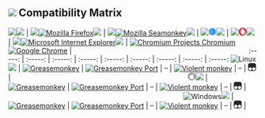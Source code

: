 ## ![](https://raw.githubusercontent.com/Martii/UserScripts/master/res/info16.png) Compatibility Matrix

![](https://raw.githubusercontent.com/Martii/UserScripts/master/res/compatibilityMatrix/clear16.png)![](https://raw.githubusercontent.com/Martii/UserScripts/master/res/compatibilityMatrix/clearhalf16.png) | ![](https://raw.githubusercontent.com/Martii/UserScripts/master/res/compatibilityMatrix/clearhalf16.png)[![Mozilla Firefox](https://raw.githubusercontent.com/Martii/UserScripts/master/res/compatibilityMatrix/firefox16.png "Mozilla Firefox")](https://www.getfirefox.com/)![](https://raw.githubusercontent.com/Martii/UserScripts/master/res/compatibilityMatrix/clearhalf16.png) | ![](https://raw.githubusercontent.com/Martii/UserScripts/master/res/compatibilityMatrix/clearhalf16.png)[![Mozilla Seamonkey](https://raw.githubusercontent.com/Martii/UserScripts/master/res/compatibilityMatrix/seamonkey16.png "Mozilla Seamonkey")](http://www.seamonkey-project.org/)![](https://raw.githubusercontent.com/Martii/UserScripts/master/res/compatibilityMatrix/clearhalf16.png) | ![](https://raw.githubusercontent.com/Martii/UserScripts/master/res/compatibilityMatrix/clearhalf16.png)[![Apple Safari](https://raw.githubusercontent.com/Martii/UserScripts/master/res/compatibilityMatrix/safari16.png "Apple Safari")](http://www.apple.com/safari/)![](https://raw.githubusercontent.com/Martii/UserScripts/master/res/compatibilityMatrix/clearhalf16.png) | ![](https://raw.githubusercontent.com/Martii/UserScripts/master/res/compatibilityMatrix/clearhalf16.png)[![Opera Software Opera](https://raw.githubusercontent.com/Martii/UserScripts/master/res/compatibilityMatrix/opera16.png "Opera Software Opera")](http://www.opera.com/)![](https://raw.githubusercontent.com/Martii/UserScripts/master/res/compatibilityMatrix/clearhalf16.png) | ![](https://raw.githubusercontent.com/Martii/UserScripts/master/res/compatibilityMatrix/clearhalf16.png)[![Microsoft Internet Explorer](https://raw.githubusercontent.com/Martii/UserScripts/master/res/compatibilityMatrix/iexplorer16.png "Microsoft Internet Explorer")](http://www.microsoft.com/windows/internet-explorer/)![](https://raw.githubusercontent.com/Martii/UserScripts/master/res/compatibilityMatrix/clearhalf16.png) | [![Chromium Projects Chromium](https://raw.githubusercontent.com/Martii/UserScripts/master/res/compatibilityMatrix/chromium16.png "Chromium Projects Chromium")](http://dev.chromium.org/chromium-projects)[![Google Chrome](https://raw.githubusercontent.com/Martii/UserScripts/master/res/compatibilityMatrix/chrome16.png "Google Chrome")](http://www.google.com/chrome/) | &emsp;&emsp;&emsp;&emsp;&emsp;&emsp;&emsp;&emsp;&emsp;&emsp;&emsp;&emsp;&emsp;&emsp;&emsp;&emsp;&emsp;&emsp;&emsp;&emsp;&emsp;&emsp;&emsp;&emsp;&emsp;
:-----: | :-----: | :-----: | :-----: | :-----: | :-----: | :-----: | :-----: | :-----:
![Linux](https://raw.githubusercontent.com/Martii/UserScripts/master/res/compatibilityMatrix/linux16.png "Linux")![](https://raw.githubusercontent.com/Martii/UserScripts/master/res/compatibilityMatrix/clearhalf16.png) | [![Greasemonkey](https://raw.githubusercontent.com/Martii/UserScripts/master/res/compatibilityMatrix/greasemonkey16.png "Greasemonkey")](https://addons.mozilla.org/firefox/addon/748) | [![Greasemonkey Port](https://raw.githubusercontent.com/Martii/UserScripts/master/res/compatibilityMatrix/gmport16.png "Greasemonkey Port")](https://sf.net/projects/gmport/files/) | &ndash; | [![Violent monkey](https://raw.githubusercontent.com/Martii/UserScripts/master/res/compatibilityMatrix/violentmonkey16.png "Violent monkey")](http://addons.opera.com/extensions/details/violent-monkey/?hidemessage=1) | &ndash; | [![TamperMonkey](https://raw.githubusercontent.com/Martii/UserScripts/master/res/compatibilityMatrix/tampermonkey16.png "TamperMonkey")](http://chrome.google.com/webstore/detail/dhdgffkkebhmkfjojejmpbldmpobfkfo) | &emsp;&emsp;&emsp;&emsp;&emsp;&emsp;&emsp;&emsp;&emsp;&emsp;&emsp;&emsp;&emsp;&emsp;&emsp;&emsp;&emsp;&emsp;&emsp;&emsp;&emsp;&emsp;&emsp;&emsp;&emsp;
![Macintosh](https://raw.githubusercontent.com/Martii/UserScripts/master/res/compatibilityMatrix/macintosh16.png "Macintosh")![](https://raw.githubusercontent.com/Martii/UserScripts/master/res/compatibilityMatrix/clearhalf16.png) | [![Greasemonkey](https://raw.githubusercontent.com/Martii/UserScripts/master/res/compatibilityMatrix/greasemonkey16.png "Greasemonkey")](https://addons.mozilla.org/firefox/addon/748) | [![Greasemonkey Port](https://raw.githubusercontent.com/Martii/UserScripts/master/res/compatibilityMatrix/gmport16.png "Greasemonkey Port")](https://sf.net/projects/gmport/files/) | &ndash; | [![Violent monkey](https://raw.githubusercontent.com/Martii/UserScripts/master/res/compatibilityMatrix/violentmonkey16.png "Violent monkey")](http://addons.opera.com/extensions/details/violent-monkey/?hidemessage=1) | &ndash; | [![TamperMonkey](https://raw.githubusercontent.com/Martii/UserScripts/master/res/compatibilityMatrix/tampermonkey16.png "TamperMonkey")](http://chrome.google.com/webstore/detail/dhdgffkkebhmkfjojejmpbldmpobfkfo) | &emsp;&emsp;&emsp;&emsp;&emsp;&emsp;&emsp;&emsp;&emsp;&emsp;&emsp;&emsp;&emsp;&emsp;&emsp;&emsp;&emsp;&emsp;&emsp;&emsp;&emsp;&emsp;&emsp;&emsp;&emsp;
![Windows](https://raw.githubusercontent.com/Martii/UserScripts/master/res/compatibilityMatrix/windows16.png "Windows")![](https://raw.githubusercontent.com/Martii/UserScripts/master/res/compatibilityMatrix/clearhalf16.png) | [![Greasemonkey](https://raw.githubusercontent.com/Martii/UserScripts/master/res/compatibilityMatrix/greasemonkey16.png "Greasemonkey")](https://addons.mozilla.org/firefox/addon/748) | [![Greasemonkey Port](https://raw.githubusercontent.com/Martii/UserScripts/master/res/compatibilityMatrix/gmport16.png "Greasemonkey Port")](https://sf.net/projects/gmport/files/) | &ndash; | [![Violent monkey](https://raw.githubusercontent.com/Martii/UserScripts/master/res/compatibilityMatrix/violentmonkey16.png "Violent monkey")](http://addons.opera.com/extensions/details/violent-monkey/?hidemessage=1) | &ndash; | [![TamperMonkey](https://raw.githubusercontent.com/Martii/UserScripts/master/res/compatibilityMatrix/tampermonkey16.png "TamperMonkey")](http://chrome.google.com/webstore/detail/dhdgffkkebhmkfjojejmpbldmpobfkfo) |
&emsp;&emsp;&emsp;&emsp;&emsp;&emsp;&emsp;&emsp;&emsp;&emsp;&emsp;&emsp;&emsp;&emsp;&emsp;&emsp;&emsp;&emsp;&emsp;&emsp;&emsp;&emsp;&emsp;&emsp;&emsp;
